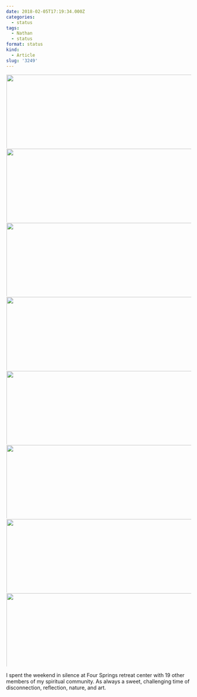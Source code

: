 ```yaml
---
date: 2018-02-05T17:19:34.000Z
categories:
  - status
tags:
  - Nathan
  - status
format: status
kind:
  - Article
slug: '3249'
---
```

<img loading="lazy" src="http://status.yergler.net/uploads/2018/f5458dcc63.jpg" width="600" height="600" style="max-height: 200px; width: auto; padding: 1px;" /><img loading="lazy" src="http://status.yergler.net/uploads/2018/0350239bc0.jpg" width="600" height="600" style="max-height: 200px; width: auto; padding: 1px;" /><img loading="lazy" src="http://status.yergler.net/uploads/2018/ebe4f02fd8.jpg" width="600" height="600" style="max-height: 200px; width: auto; padding: 1px;" /><img loading="lazy" src="http://status.yergler.net/uploads/2018/2b8405412f.jpg" width="600" height="600" style="max-height: 200px; width: auto; padding: 1px;" /><img loading="lazy" src="http://status.yergler.net/uploads/2018/e1d98ed1df.jpg" width="600" height="600" style="max-height: 200px; width: auto; padding: 1px;" /><img loading="lazy" src="http://status.yergler.net/uploads/2018/eba198c9ec.jpg" width="600" height="600" style="max-height: 200px; width: auto; padding: 1px;" /><img loading="lazy" src="http://status.yergler.net/uploads/2018/96f8b3e2d2.jpg" width="600" height="600" style="max-height: 200px; width: auto; padding: 1px;" /><img loading="lazy" src="http://status.yergler.net/uploads/2018/d6b54a56c5.jpg" width="600" height="600" style="max-height: 200px; width: auto; padding: 1px;" />

I spent the weekend in silence at Four Springs retreat center with 19 other members of my spiritual community. As always a sweet, challenging time of disconnection, reflection, nature, and art.
